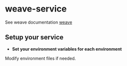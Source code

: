 # weave-service

See weave documentation [weave](https://github.com/nicolas-tdc/weave)

## Setup your service

- **Set your environment variables for each environment**

Modify environment files if needed.